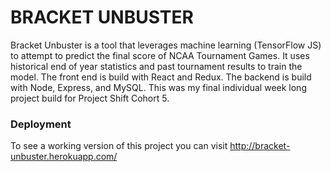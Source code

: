 # BRACKET UNBUSTER

Bracket Unbuster is a tool that leverages machine learning (TensorFlow JS) to attempt to predict the final score of NCAA Tournament Games.  It uses historical end of year statistics and past tournament results to train the model.  The front end is build with React and Redux.  The backend is build with Node, Express, and MySQL.  This was my final individual week long project build for Project Shift Cohort 5.

### Deployment

To see a working version of this project you can visit http://bracket-unbuster.herokuapp.com/
